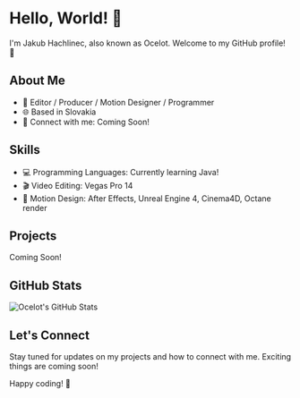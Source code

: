 # Hello, World! 👋

I'm Jakub Hachlinec, also known as Ocelot. Welcome to my GitHub profile! 🚀

## About Me

- 🎥 Editor / Producer / Motion Designer / Programmer
- 🌐 Based in Slovakia
- 📧 Connect with me: Coming Soon!

## Skills

- 💻 Programming Languages: Currently learning Java!
- 🎬 Video Editing: Vegas Pro 14
- 🎨 Motion Design: After Effects, Unreal Engine 4, Cinema4D, Octane render

## Projects

Coming Soon!

## GitHub Stats

![Ocelot's GitHub Stats](https://github-readme-stats.vercel.app/api?username=ocelotko&show_icons=true&count_private=true)

## Let's Connect

Stay tuned for updates on my projects and how to connect with me. Exciting things are coming soon!

Happy coding! 🚀
